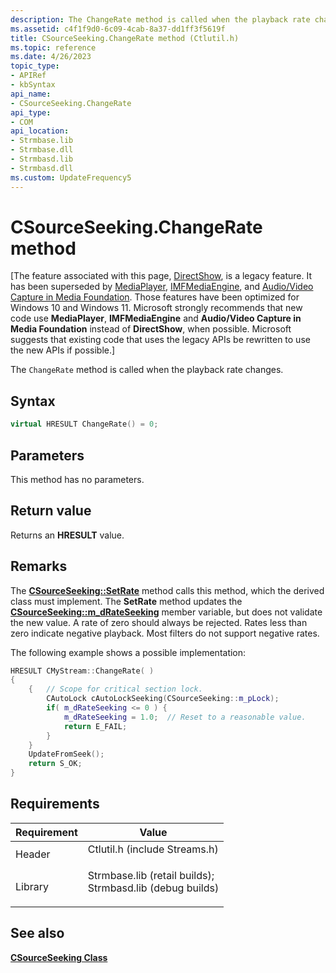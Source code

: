 ```yaml
---
description: The ChangeRate method is called when the playback rate changes.
ms.assetid: c4f1f9d0-6c09-4cab-8a37-dd1ff3f5619f
title: CSourceSeeking.ChangeRate method (Ctlutil.h)
ms.topic: reference
ms.date: 4/26/2023
topic_type: 
- APIRef
- kbSyntax
api_name: 
- CSourceSeeking.ChangeRate
api_type: 
- COM
api_location: 
- Strmbase.lib
- Strmbase.dll
- Strmbasd.lib
- Strmbasd.dll
ms.custom: UpdateFrequency5
---
```


# CSourceSeeking.ChangeRate method

\[The feature associated with this page, [DirectShow](/windows/win32/directshow/directshow), is a legacy feature. It has been superseded by [MediaPlayer](/uwp/api/Windows.Media.Playback.MediaPlayer), [IMFMediaEngine](/windows/win32/api/mfmediaengine/nn-mfmediaengine-imfmediaengine), and [Audio/Video Capture in Media Foundation](windows/win32/medfound/audio-video-capture-in-media-foundation). Those features have been optimized for Windows 10 and Windows 11. Microsoft strongly recommends that new code use **MediaPlayer**, **IMFMediaEngine** and **Audio/Video Capture in Media Foundation** instead of **DirectShow**, when possible. Microsoft suggests that existing code that uses the legacy APIs be rewritten to use the new APIs if possible.\]

The `ChangeRate` method is called when the playback rate changes.

## Syntax


```C++
virtual HRESULT ChangeRate() = 0;
```



## Parameters

This method has no parameters.

## Return value

Returns an **HRESULT** value.

## Remarks

The [**CSourceSeeking::SetRate**](csourceseeking-setrate.md) method calls this method, which the derived class must implement. The **SetRate** method updates the [**CSourceSeeking::m\_dRateSeeking**](csourceseeking-m-drateseeking.md) member variable, but does not validate the new value. A rate of zero should always be rejected. Rates less than zero indicate negative playback. Most filters do not support negative rates.

The following example shows a possible implementation:


```C++
HRESULT CMyStream::ChangeRate( )
{
    {   // Scope for critical section lock.
        CAutoLock cAutoLockSeeking(CSourceSeeking::m_pLock);
        if( m_dRateSeeking <= 0 ) {
            m_dRateSeeking = 1.0;  // Reset to a reasonable value.
            return E_FAIL;
        }
    }
    UpdateFromSeek();
    return S_OK;
}
```



## Requirements



| Requirement | Value |
|--------------------|--------------------------------------------------------------------------------------------------------------------------------------------------------------------------------------------|
| Header<br/>  | <dl> <dt>Ctlutil.h (include Streams.h)</dt> </dl>                                                                                   |
| Library<br/> | <dl> <dt>Strmbase.lib (retail builds); </dt> <dt>Strmbasd.lib (debug builds)</dt> </dl> |



## See also

<dl> <dt>

[**CSourceSeeking Class**](csourceseeking.md)
</dt> </dl>

 

 




